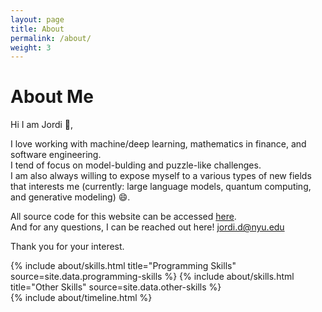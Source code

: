 ```yaml
---
layout: page
title: About
permalink: /about/
weight: 3
---
```


# **About Me**

Hi I am Jordi :wave:,<br>

I love working with machine/deep learning, mathematics in finance, and software engineering.<br>
I tend of focus on model-bulding and puzzle-like challenges.<br>
I am also always willing to expose myself to a various types of new fields that interests me (currently: large language models, quantum computing, and generative modeling) :smile:.<br>

All source code for this website can be accessed [here](https://github.com/079035/079035.github.io/).<br>
And for any questions, I can be reached out here! jordi.d@nyu.edu <br>

Thank you for your interest.

<div class="row">
{% include about/skills.html title="Programming Skills" source=site.data.programming-skills %}
{% include about/skills.html title="Other Skills" source=site.data.other-skills %}
</div>

<div class="row">
{% include about/timeline.html %}
</div>
